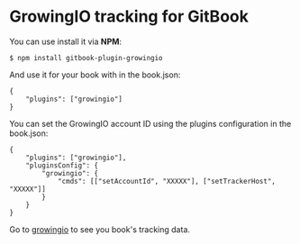 GrowingIO tracking for GitBook
==============

You can use install it via **NPM**:

```
$ npm install gitbook-plugin-growingio
```

And use it for your book with in the book.json:

```
{
    "plugins": ["growingio"]
}
```

You can set the GrowingIO account ID using the plugins configuration in the book.json:

```
{
    "plugins": ["growingio"],
    "pluginsConfig": {
        "growingio": {
            "cmds": [["setAccountId", "XXXXX"], ["setTrackerHost", "XXXXX"]]
        }
    }
}
```


Go to [growingio](https://www.growingio.com) to see you book's tracking data.
